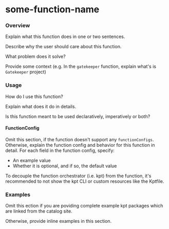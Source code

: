 # some-function-name

### Overview

Explain what this function does in one or two sentences.

Describe why the user should care about this function.

What problem does it solve?

Provide some context (e.g. In the `gatekeeper` function, explain what's
is `Gatekeeper` project)

### Usage

How do I use this function?

Explain what does it do in details.

Is this function meant to be used declaratively, imperatively or both?

#### FunctionConfig

Omit this section, if the function doesn't support any `functionConfigs`.
Otherwise, explain the function config and behavior for this function in detail.
For each field in the function config, specify:

- An example value
- Whether it is optional, and if so, the default value

To decouple the function orchestrator (i.e. kpt) from the function, it's
recommended to not show the kpt CLI or custom resources like the Kptfile.

### Examples

Omit this ection if you are poviding complete example kpt packages which
are linked from the catalog site.

Otherwise, provide inline examples in this section.

